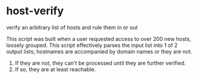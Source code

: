 # host-verify
verify an arbitrary list of hosts and rule them in or out

This script was built when a user requested access to over 200 new hosts, loosely grouped. This script effectively parses the input list into 1 of 2 output lists; hostnames are accompanied by domain names or they are not.
1. If they are not, they can't be processed until they are further verified.
2. If so, they are at least reachable.

